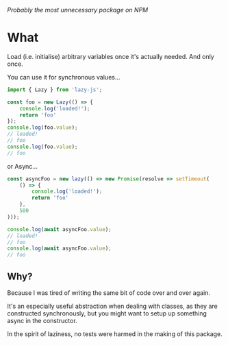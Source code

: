 *Probably the most unnecessary package on NPM*
# What

Load (i.e. initialise) arbitrary variables once it's actually needed. And only once.

You can use it for synchronous values...

```js
import { Lazy } from 'lazy-js';

const foo = new Lazy(() => {
    console.log('loaded!');
    return 'foo'
});
console.log(foo.value); 
// loaded!
// foo
console.log(foo.value);
// foo
```

or Async...

```js
const asyncFoo = new lazy(() => new Promise(resolve => setTimeout(
    () => {
        console.log('loaded!');
        return 'foo'
    }, 
    500
)));

console.log(await asyncFoo.value);
// loaded!
// foo
console.log(await asyncFoo.value);
// foo
```

## Why?

Because I was tired of writing the same bit of code over and over again.

It's an especially useful abstraction when dealing with classes, as they are constructed synchronously, but you might want to setup up something async in the constructor.

In the spirit of laziness, no tests were harmed in the making of this package.